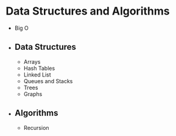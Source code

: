 # Data Structures and Algorithms
*  Big O
- ## Data Structures
    *  Arrays
    *  Hash Tables
    *  Linked List
    *  Queues and Stacks
    *  Trees
    *  Graphs
- ## Algorithms
    * Recursion